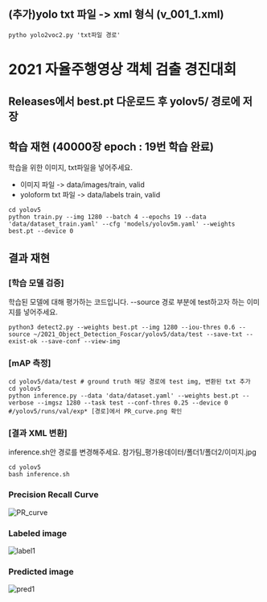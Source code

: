 ## (추가)yolo txt 파일 -> xml 형식 (v_001_1.xml)
```
pytho yolo2voc2.py 'txt파일 경로'

```
# 2021 자율주행영상 객체 검출 경진대회 #


## Releases에서 best.pt 다운로드 후 yolov5/ 경로에 저장 #


## 학습 재현  (40000장 epoch : 19번 학습 완료) ##
학습을 위한 이미지, txt파일을 넣어주세요.
- 이미지 파일 -> data/images/train, valid  
- yoloform txt 파일 -> data/labels train, valid
```
cd yolov5 
python train.py --img 1280 --batch 4 --epochs 19 --data 'data/dataset_train.yaml' --cfg 'models/yolov5m.yaml' --weights best.pt --device 0
```
## 결과 재현 ##
### [학습 모델 검증] ###
학습된 모델에 대해 평가하는 코드입니다. --source 경로 부분에 test하고자 하는 이미지를 넣어주세요.
```
python3 detect2.py --weights best.pt --img 1280 --iou-thres 0.6 --source ~/2021_Object_Detection_Foscar/yolov5/data/test --save-txt --exist-ok --save-conf --view-img
```
### [mAP 측정] ###
```
cd yolov5/data/test # ground truth 해당 경로에 test img, 변환된 txt 추가
cd yolov5
python inference.py --data 'data/dataset.yaml' --weights best.pt --verbose --imgsz 1280 --task test --conf-thres 0.25 --device 0
#/yolov5/runs/val/exp* [경로]에서 PR_curve.png 확인
```
### [결과 XML 변환] ###
inference.sh안 경로를 변경해주세요.
참가팀_평가용데이터/폴더1/폴더2/이미지.jpg
```
cd yolov5 
bash inference.sh
```

### Precision Recall Curve ###
![PR_curve](https://user-images.githubusercontent.com/92678942/146409098-08676301-3247-4dbb-b783-fffe9af6f992.png)

### Labeled image ###
![label1](https://user-images.githubusercontent.com/92678942/146318234-31dc3d79-8ab9-4c94-b2a5-40d40bacec40.png)
### Predicted image ###
![pred1](https://user-images.githubusercontent.com/92678942/146318252-62e1736f-a055-47d6-8435-a7600f44c7a0.png)


